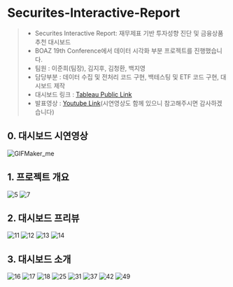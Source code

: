 # Securites-Interactive-Report
> - Securites Interactive Report: 재무제표 기반 투자성향 진단 및 금융상품 추천 대시보드 <br>
> - BOAZ 19th Conference에서 데이터 시각화 부분 프로젝트를 진행했습니다.
> - 팀원 : 이준희(팀장), 김지후, 김청환, 백지영<br>
> - 담당부분 : 데이터 수집 및 전처리 코드 구현, 백테스팅 및 ETF 코드 구현, 대시보드 제작 <br>
> - 대시보드 링크 : [Tableau Public Link](https://public.tableau.com/app/profile/lee.jun.hee/viz/SecuritiesInteractiveReport_HAUL/0_)
> - 발표영상 : [Youtube Link](https://www.youtube.com/watch?v=VkFtuqI_EpY)(시연영상도 함께 있으니 참고해주시면 감사하겠습니다)
## 0. 대시보드 시연영상
![GIFMaker_me](https://github.com/Ijhee/Securites-Interactive-Report/assets/96717686/461086e1-b1be-4100-bb7b-c6340e157354)
## 1. 프로젝트 개요
![5](https://github.com/Ijhee/Securites-Interactive-Report/assets/96717686/57a140d2-dca7-41ec-bf8d-7875ce5b6a51)
![7](https://github.com/Ijhee/Securites-Interactive-Report/assets/96717686/91aa5b22-92dc-4b27-aa76-7e3249ea6239)
## 2. 대시보드 프리뷰
![11](https://github.com/Ijhee/Securites-Interactive-Report/assets/96717686/64170dcd-6470-4d97-8562-65e3a3252081)
![12](https://github.com/Ijhee/Securites-Interactive-Report/assets/96717686/a067557c-dcf9-4611-8653-5fe527868695)
![13](https://github.com/Ijhee/Securites-Interactive-Report/assets/96717686/cff85fbf-757b-47da-8c13-a909596ce0ff)
![14](https://github.com/Ijhee/Securites-Interactive-Report/assets/96717686/3a2d46f3-2277-418b-b6a9-2312de9dd390)
## 3. 대시보드 소개
![16](https://github.com/Ijhee/Securites-Interactive-Report/assets/96717686/63d04293-7e3a-4374-897d-6f2fe19751bb)
![17](https://github.com/Ijhee/Securites-Interactive-Report/assets/96717686/c155d00f-634b-44f3-b77c-3babd1ba5f7f)
![18](https://github.com/Ijhee/Securites-Interactive-Report/assets/96717686/9277e834-66cf-42b3-89ed-f97009d28a16)
![25](https://github.com/Ijhee/Securites-Interactive-Report/assets/96717686/c0546e06-73ad-41dd-9041-bd42ac7043c9)
![31](https://github.com/Ijhee/Securites-Interactive-Report/assets/96717686/b3473dfe-a5e1-4eb0-9962-75c0adb55a32)
![37](https://github.com/Ijhee/Securites-Interactive-Report/assets/96717686/9afc2dba-6cee-43f1-a772-e89815ca1a85)
![42](https://github.com/Ijhee/Securites-Interactive-Report/assets/96717686/d058908a-d5c1-45c6-ae38-0a5ce39f22a5)
![49](https://github.com/Ijhee/Securites-Interactive-Report/assets/96717686/eb089759-e694-4ea5-85a2-b36b7661ff18)
